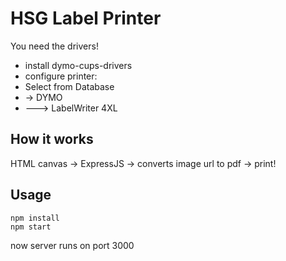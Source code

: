 # HSG Label Printer

You need the drivers!

* install dymo-cups-drivers
* configure printer:
* Select from Database
* -> DYMO
* ---> LabelWriter 4XL

## How it works
HTML canvas -> ExpressJS -> converts image url to pdf -> print!

## Usage

```
npm install
npm start
```

now server runs on port 3000
